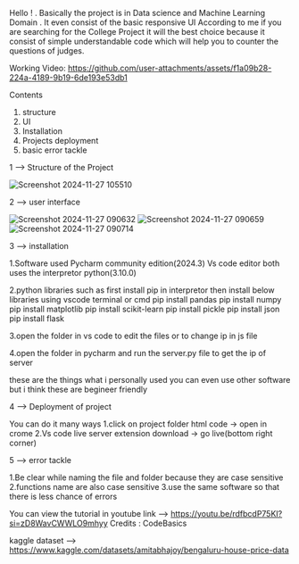 Hello ! . Basically the project is in Data science and Machine Learning Domain .
It even consist of the basic responsive UI
According to me if you are searching for the College Project it will the best choice because it consist of simple understandable code which will help you to counter
the questions of judges.

Working Video:
https://github.com/user-attachments/assets/f1a09b28-224a-4189-9b19-6de193e53db1

Contents
1) structure
2) UI
3) Installation
4) Projects deployment
5) basic error tackle

1 --> Structure of the Project

![Screenshot 2024-11-27 105510](https://github.com/user-attachments/assets/dfbaed6a-0fd8-4819-9f05-ed6f5ca6546d)

2 --> user interface

![Screenshot 2024-11-27 090632](https://github.com/user-attachments/assets/54188953-1946-4003-ba07-224ff61eca73)
![Screenshot 2024-11-27 090659](https://github.com/user-attachments/assets/d5e6825c-67c5-442b-a27c-e1b7400b7e0f)
![Screenshot 2024-11-27 090714](https://github.com/user-attachments/assets/a29b3114-4333-41df-bd84-cb9ad532d432)


3 --> installation

1.Software used
Pycharm community edition(2024.3)
Vs code editor
both uses the interpretor
python(3.10.0)

2.python libraries such as
first install pip in interpretor then install below libraries using vscode terminal or cmd
pip install pandas
pip install numpy
pip install matplotlib
pip install scikit-learn
pip install pickle
pip install json
pip install flask

3.open the folder in vs code to edit the files or to change ip in js file

4.open the folder in pycharm and run the server.py file to get the ip of server

these are the things what i personally used you can even use other software but i think these are begineer friendly

4 --> Deployment of project

You can do it many ways
1.click on project folder html code -> open in crome
2.Vs code live server extension  download -> go live(bottom right corner)

5 --> error tackle

1.Be clear while naming the file and folder because they are case sensitive
2.functions name are also case sensitive
3.use the same software so that there is less chance of errors

You can view the tutorial in youtube link --> https://youtu.be/rdfbcdP75KI?si=zD8WavCWWLO9mhyy
Credits : CodeBasics 

kaggle dataset --> https://www.kaggle.com/datasets/amitabhajoy/bengaluru-house-price-data
